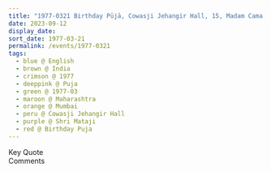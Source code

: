 ```yaml
---
title: "1977-0321 Birthday Pūjā, Cowasji Jehangir Hall, 15, Madam Cama Road, Mantralaya, Fort, Mumbai, Maharashtra, India"
date: 2023-09-12
display_date: 
sort_date: 1977-03-21
permalink: /events/1977-0321
tags:
  - blue @ English
  - brown @ India
  - crimson @ 1977
  - deeppink @ Puja
  - green @ 1977-03
  - maroon @ Maharashtra
  - orange @ Mumbai
  - peru @ Cowasji Jehangir Hall
  - purple @ Shri Mataji
  - red @ Birthday Puja
---
```


<wave-list>
  <list-title color="green" width="75">Key Quote</list-title>
  <list-item color="BlanchedAlmond"  width="200"></list-item>
  <list-item color="Lavender"></list-item>
  <list-item color="BlanchedAlmond"></list-item>
</wave-list>

<br>

<wave-list>
  <list-title color="green" width="75">Comments</list-title>
  <list-item color="BlanchedAlmond"  width="200"></list-item>
  <list-item color="Lavender"></list-item>
  <list-item color="BlanchedAlmond"></list-item>
</wave-list>